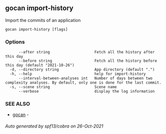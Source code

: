 ## gocan import-history

Import the commits of an application

```
gocan import-history [flags]
```

### Options

```
      --after string                    Fetch all the history after this day
      --before string                   Fetch all the history before this day (default "2021-10-26")
  -d, --directory string                App directory (default ".")
  -h, --help                            help for import-history
      --interval-between-analyses int   Number of days between two complexity analyses. By default, only one is done for the last commit.
  -s, --scene string                    Scene name
      --verbose                         display the log information
```

### SEE ALSO

* [gocan](gocan.md)	 - 

###### Auto generated by spf13/cobra on 26-Oct-2021
